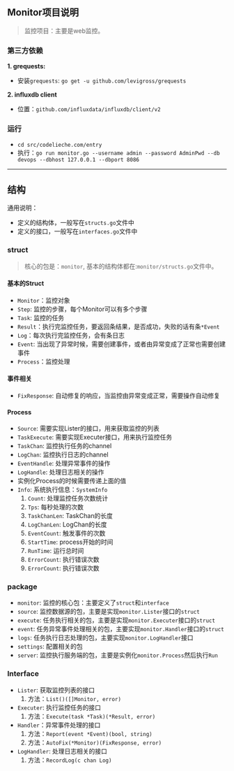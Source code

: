 ## Monitor项目说明
> 监控项目：主要是web监控。

### 第三方依赖

**1. grequests:**
- 安装`grequests`: `go get -u github.com/levigross/grequests`

**2. influxdb client**
- 位置：`github.com/influxdata/influxdb/client/v2`


### 运行
- `cd src/codelieche.com/entry`
- 执行：`go run monitor.go --username admin --password AdminPwd --db devops --dbhost 127.0.0.1 --dbport 8086`

---

## 结构
通用说明：  
- 定义的结构体，一般写在`structs.go`文件中
- 定义的接口，一般写在`interfaces.go`文件中

### struct
> 核心的包是：`monitor`, 基本的结构体都在:`monitor/structs.go`文件中。

#### 基本的Struct
- `Monitor`：监控对象
- `Step`: 监控的步骤，每个Monitor可以有多个步骤
- `Task`: 监控的任务
- `Result`：执行完监控任务，要返回条结果，是否成功，失败的话有条`*Event`
- `Log`：每次执行完监控任务，会有条日志
- `Event`: 当出现了异常时候，需要创建事件，或者由异常变成了正常也需要创建事件
- `Process`：监控处理

#### 事件相关
- `FixResponse`: 自动修复的响应，当监控由异常变成正常，需要操作自动修复

#### Process
- `Source`: 需要实现Lister的接口，用来获取监控的列表
- `TaskExecute`: 需要实现Executer接口，用来执行监控任务
- `TaskChan`: 监控执行任务的channel
- `LogChan`: 监控执行日志的channel
- `EventHandle`: 处理异常事件的操作
- `LogHandle`: 处理日志相关的操作
- 实例化Process的时候需要传递上面的值
- `Info`: 系统执行信息：`SystemInfo`
    1. `Count`: 处理监控任务次数统计
    2. `Tps`: 每秒处理的次数
    3. `TaskChanLen`: TaskChan的长度
    4. `LogChanLen`: LogChan的长度
    5. `EventCount`: 触发事件的次数
    6. `StartTime`: process开始的时间
    7. `RunTime`: 运行总时间
    8. `ErrorCount`: 执行错误次数
    9. `ErrorCount`: 执行错误次数

### package
- `monitor`: 监控的核心包：主要定义了`struct`和`interface`
- `source`: 监控数据源的包，主要是实现`monitor.Lister`接口的`struct`
- `execute`: 任务执行相关的包，主要是实现`monitor.Executer`接口的`struct`
- `event`: 任务异常事件处理相关的包，主要实现`monitor.Handler`接口的`struct`
- `logs`: 任务执行日志处理的包，主要实现`monitor.LogHandler`接口
- `settings`: 配置相关的包
- `server`: 监控执行服务端的包，主要是实例化`monitor.Process`然后执行`Run`

### Interface
- `Lister`: 获取监控列表的接口
    1. 方法：`List()([]Monitor, error)`
- `Executer`: 执行监控任务的接口
    1. 方法：`Execute(task *Task)(*Result, error)`
- `Handler`：异常事件处理的接口
    1. 方法：`Report(event *Event)(bool, string)`
    2. 方法：`AutoFix(*Monitor)(FixResponse, error)`
- `LogHandler`: 处理日志相关的接口
    1. 方法：`RecordLog(c chan Log)`